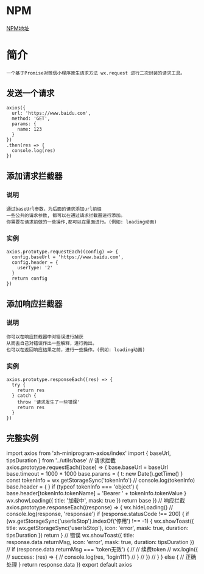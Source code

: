 # NPM
  [NPM地址](https://www.npmjs.com/package/xh-miniprogram-axios)
# 简介
    一个基于Promise对微信小程序原生请求方法 wx.request 进行二次封装的请求工具。
## 发送一个请求
    axios({
      url: 'https://www.baidu.com',
      method: 'GET',
      params: {
        name: 123
      }
    })
    .then(res => {
      console.log(res)
    })
## 添加请求拦截器
### 说明
    通过baseUrl参数，为后面的请求添加url前缀
    一些公共的请求参数, 都可以在通过请求拦截器进行添加。
    你需要在请求前做的一些操作,都可以在里面进行。(例如: loading动画)
### 实例
    axios.prototype.requestEach((config) => {
      config.baseUrl = 'https://www.baidu.com',
      config.header = {
        userType: '2'
      }
      return config
    })
## 添加响应拦截器
### 说明
    你可以在响应拦截器中对错误进行捕获
    从而去自己对错误作出一些解释，进行抛出。
    也可以在返回响应结果之前，进行一些操作。(例如: loading动画)
### 实例
    axios.prototype.responseEach((res) => {
      try {
        return res
      } catch {
        throw '请求发生了一些错误'
        return res
      }
    })
## 完整实例
  import axios from 'xh-miniprogram-axios/index'
  import { baseUrl, tipsDuration } from '../utils/base'
  // 请求拦截
  axios.prototype.requestEach((base) => {
    base.baseUrl = baseUrl
    base.timeout = 1000 * 1000
    base.params = { t: new Date().getTime() }
    const tokenInfo = wx.getStorageSync('tokenInfo')
    // console.log(tokenInfo)
    base.header = {
    }
    if (typeof tokenInfo === 'object') {
      base.header[tokenInfo.tokenName] = 'Bearer ' + tokenInfo.tokenValue
    }
    wx.showLoading({
      title: '加载中',
      mask: true
    })
    return base
  })
  // 响应拦截
  axios.prototype.responseEach((response) => {
    wx.hideLoading()
    // console.log(response, 'responsae')
    if (response.statusCode !== 200) {
      if (wx.getStorageSync('userIsStop').indexOf('停用') !== -1) {
        wx.showToast({
          title: wx.getStorageSync('userIsStop'),
          icon: 'error',
          mask: true,
          duration: tipsDuration
        })
        return
      }
      // 错误
      wx.showToast({
        title: response.data.returnMsg,
        icon: 'error',
        mask: true,
        duration: tipsDuration
      })
      // if (response.data.returnMsg === 'token无效') {
      //   // 续费token
      //   wx.login({
      //     success: (res) => {
      //       console.log(res, 'login111')
      //     }
      //   })
      // }
    } else {
      // 正确处理
    }
    return response.data
  })
  export default axios